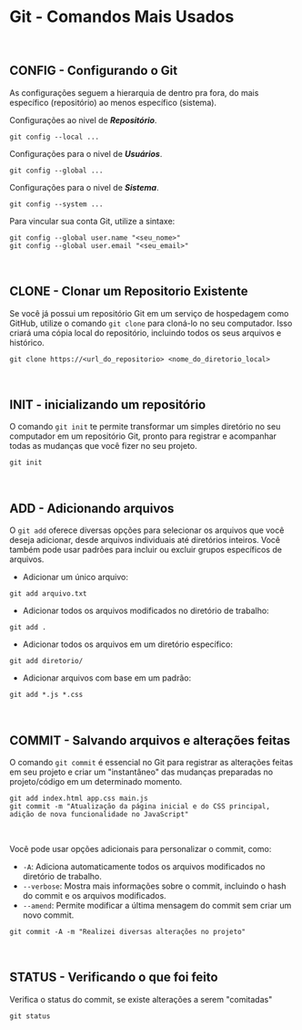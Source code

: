 # Git - Comandos Mais Usados

<br>

## CONFIG - Configurando o Git


As configurações seguem a hierarquia de dentro pra fora, do mais específico (repositório) ao menos específico (sistema).

Configurações ao nivel de ***Repositório***.
```
git config --local ...
```

Configurações para o nivel de ***Usuários***.
```
git config --global ...
```

Configurações para o nivel de ***Sistema***.
```
git config --system ...
```

Para vincular sua conta Git, utilize a sintaxe:
```
git config --global user.name "<seu_nome>"
git config --global user.email "<seu_email>"
```



<br>

## CLONE - Clonar um Repositorio Existente

Se você já possui um repositório Git em um serviço de hospedagem como GitHub, utilize o comando ```git clone``` para cloná-lo no seu computador. Isso criará uma cópia local do repositório, incluindo todos os seus arquivos e histórico.
```
git clone https://<url_do_repositorio> <nome_do_diretorio_local>
```

<br>

## INIT - inicializando um repositório

O comando ```git init``` te permite transformar um simples diretório no seu computador em um repositório Git, pronto para registrar e acompanhar todas as mudanças que você fizer no seu projeto.
```
git init
```

<br>

## ADD - Adicionando arquivos

O ```git add``` oferece diversas opções para selecionar os arquivos que você deseja adicionar, desde arquivos individuais até diretórios inteiros. Você também pode usar padrões para incluir ou excluir grupos específicos de arquivos.

+ Adicionar um único arquivo:
```
git add arquivo.txt
```

+ Adicionar todos os arquivos modificados no diretório de trabalho:
```
git add .
```

+ Adicionar todos os arquivos em um diretório específico:
```
git add diretorio/
```

+ Adicionar arquivos com base em um padrão:
```
git add *.js *.css
```

<br>

## COMMIT - Salvando arquivos e alterações feitas

O comando ```git commit``` é essencial no Git para registrar as alterações feitas em seu projeto e criar um "instantâneo" das mudanças preparadas no projeto/código em um determinado momento. 
```
git add index.html app.css main.js
git commit -m "Atualização da página inicial e do CSS principal, adição de nova funcionalidade no JavaScript"
```

<br>

Você pode usar opções adicionais para personalizar o commit, como:

- ```-A```: Adiciona automaticamente todos os arquivos modificados no diretório de trabalho.
- ```--verbose```: Mostra mais informações sobre o commit, incluindo o hash do commit e os arquivos modificados.
- ```--amend```: Permite modificar a última mensagem do commit sem criar um novo commit.
```
git commit -A -m "Realizei diversas alterações no projeto"
```

<br>

## STATUS - Verificando o que foi feito

Verifica o status do commit, se existe alterações a serem "comitadas"
```
git status
```
